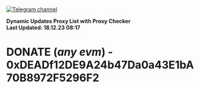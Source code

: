 [![Telegram channel](https://img.shields.io/endpoint?url=https://runkit.io/damiankrawczyk/telegram-badge/branches/master?url=https://t.me/n4z4v0d)](https://t.me/n4z4v0d) 

**Dynamic Updates Proxy List with Proxy Checker**  
**Last Updated: 18.12.23 08:17**

# DONATE (_any evm_) - 0xDEADf12DE9A24b47Da0a43E1bA70B8972F5296F2
